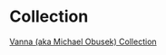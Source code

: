 # Collection

[Vanna (aka Michael Obusek) Collection](https://github.com/happle-happle/pqhp-digital-archive/blob/main/VannaCollection.md)
